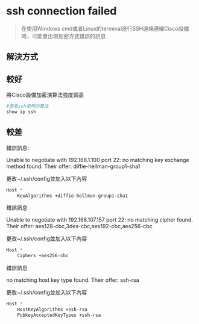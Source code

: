 # ssh connection failed #

>在使用Windows cmd或者Linux的terminal進行SSH遠端連線Cisco設備時，可能會出現加密方式錯誤的訊息

## 解決方式 ##

## 較好 ##

將Cisco設備加密演算法強度調高

```bash
#查看ssh使用的算法
show ip ssh 

```

## 較差 ##

錯誤訊息:

Unable to negotiate with 192.168.1.100 port 22: no matching key exchange method found. Their offer: diffie-hellman-group1-sha1

更改~/.ssh/config並加入以下內容

```bash
Host *
    KexAlgorithms +diffie-hellman-group1-sha1
```

錯誤訊息

Unable to negotiate with 192.168.107.157 port 22: no matching cipher found. Their offer: aes128-cbc,3des-cbc,aes192-cbc,aes256-cbc

更改~/.ssh/config並加入以下內容

```bash
Host *
    Ciphers +aes256-cbc 
```

錯誤訊息

no matching host key type found. Their offer: ssh-rsa 

更改~/.ssh/config並加入以下內容

```bash
Host *
    HostKeyAlgorithms +ssh-rsa
    PubkeyAcceptedKeyTypes +ssh-rsa
```








